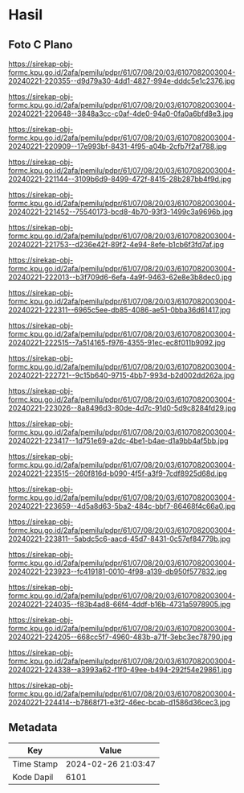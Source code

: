 # Hasil

## Foto C Plano

https://sirekap-obj-formc.kpu.go.id/2afa/pemilu/pdpr/61/07/08/20/03/6107082003004-20240221-220355--d9d79a30-4dd1-4827-994e-dddc5e1c2376.jpg

https://sirekap-obj-formc.kpu.go.id/2afa/pemilu/pdpr/61/07/08/20/03/6107082003004-20240221-220648--3848a3cc-c0af-4de0-94a0-0fa0a6bfd8e3.jpg

https://sirekap-obj-formc.kpu.go.id/2afa/pemilu/pdpr/61/07/08/20/03/6107082003004-20240221-220909--17e993bf-8431-4f95-a04b-2cfb7f2af788.jpg

https://sirekap-obj-formc.kpu.go.id/2afa/pemilu/pdpr/61/07/08/20/03/6107082003004-20240221-221144--3109b6d9-8499-472f-8415-28b287bb4f9d.jpg

https://sirekap-obj-formc.kpu.go.id/2afa/pemilu/pdpr/61/07/08/20/03/6107082003004-20240221-221452--75540173-bcd8-4b70-93f3-1499c3a9696b.jpg

https://sirekap-obj-formc.kpu.go.id/2afa/pemilu/pdpr/61/07/08/20/03/6107082003004-20240221-221753--d236e42f-89f2-4e94-8efe-b1cb6f3fd7af.jpg

https://sirekap-obj-formc.kpu.go.id/2afa/pemilu/pdpr/61/07/08/20/03/6107082003004-20240221-222013--b3f709d6-6efa-4a9f-9463-62e8e3b8dec0.jpg

https://sirekap-obj-formc.kpu.go.id/2afa/pemilu/pdpr/61/07/08/20/03/6107082003004-20240221-222311--6965c5ee-db85-4086-ae51-0bba36d61417.jpg

https://sirekap-obj-formc.kpu.go.id/2afa/pemilu/pdpr/61/07/08/20/03/6107082003004-20240221-222515--7a514165-f976-4355-91ec-ec8f011b9092.jpg

https://sirekap-obj-formc.kpu.go.id/2afa/pemilu/pdpr/61/07/08/20/03/6107082003004-20240221-222721--9c15b640-9715-4bb7-993d-b2d002dd262a.jpg

https://sirekap-obj-formc.kpu.go.id/2afa/pemilu/pdpr/61/07/08/20/03/6107082003004-20240221-223026--8a8496d3-80de-4d7c-91d0-5d9c8284fd29.jpg

https://sirekap-obj-formc.kpu.go.id/2afa/pemilu/pdpr/61/07/08/20/03/6107082003004-20240221-223417--1d751e69-a2dc-4be1-b4ae-d1a9bb4af5bb.jpg

https://sirekap-obj-formc.kpu.go.id/2afa/pemilu/pdpr/61/07/08/20/03/6107082003004-20240221-223515--260f816d-b090-4f5f-a3f9-7cdf8925d68d.jpg

https://sirekap-obj-formc.kpu.go.id/2afa/pemilu/pdpr/61/07/08/20/03/6107082003004-20240221-223659--4d5a8d63-5ba2-484c-bbf7-86468f4c66a0.jpg

https://sirekap-obj-formc.kpu.go.id/2afa/pemilu/pdpr/61/07/08/20/03/6107082003004-20240221-223811--5abdc5c6-aacd-45d7-8431-0c57ef84779b.jpg

https://sirekap-obj-formc.kpu.go.id/2afa/pemilu/pdpr/61/07/08/20/03/6107082003004-20240221-223923--fc419181-0010-4f98-a139-db950f577832.jpg

https://sirekap-obj-formc.kpu.go.id/2afa/pemilu/pdpr/61/07/08/20/03/6107082003004-20240221-224035--f83b4ad8-66f4-4ddf-b16b-4731a5978905.jpg

https://sirekap-obj-formc.kpu.go.id/2afa/pemilu/pdpr/61/07/08/20/03/6107082003004-20240221-224205--668cc5f7-4960-483b-a71f-3ebc3ec78790.jpg

https://sirekap-obj-formc.kpu.go.id/2afa/pemilu/pdpr/61/07/08/20/03/6107082003004-20240221-224338--a3993a62-f1f0-49ee-b494-292f54e29861.jpg

https://sirekap-obj-formc.kpu.go.id/2afa/pemilu/pdpr/61/07/08/20/03/6107082003004-20240221-224414--b7868f71-e3f2-46ec-bcab-d1586d36cec3.jpg


## Metadata

| Key        | Value               |
| ---------- | ------------------- |
| Time Stamp | 2024-02-26 21:03:47 |
| Kode Dapil | 6101                |



